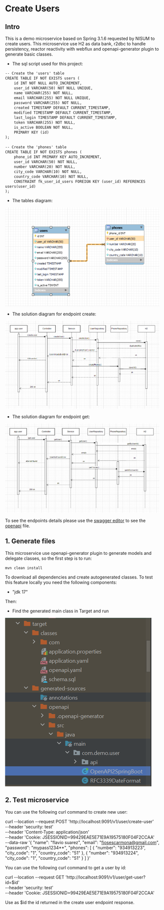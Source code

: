 # Create Users
## Intro
This is a demo microservice based on Spring 3.1.6 requested by NISUM to create users.
This microservice use H2 as data bank, r2dbc to handle persistency, reactor reactivity with webflux and
openapi-generator plugin to generate basic classes.

- The sql script used for this project:
```roomsql
-- Create the 'users' table
CREATE TABLE IF NOT EXISTS users (
    id INT NOT NULL AUTO_INCREMENT,
    user_id VARCHAR(50) NOT NULL UNIQUE,
    name VARCHAR(255) NOT NULL,
    email VARCHAR(255) NOT NULL UNIQUE,
    password VARCHAR(255) NOT NULL,
    created TIMESTAMP DEFAULT CURRENT_TIMESTAMP,
    modified TIMESTAMP DEFAULT CURRENT_TIMESTAMP,
    last_login TIMESTAMP DEFAULT CURRENT_TIMESTAMP,
    token VARCHAR(255) NOT NULL,
    is_active BOOLEAN NOT NULL,
    PRIMARY KEY (id)
);

-- Create the 'phones' table
CREATE TABLE IF NOT EXISTS phones (
    phone_id INT PRIMARY KEY AUTO_INCREMENT,
    user_id VARCHAR(50) NOT NULL,
    number VARCHAR(20) NOT NULL,
    city_code VARCHAR(10) NOT NULL,
    country_code VARCHAR(10) NOT NULL,
    CONSTRAINT fk_user_id_users FOREIGN KEY (user_id) REFERENCES users(user_id)
);

```
- The tables diagram:
  
![main class in target](src/main/resources/images/dbdiagram.png)

- The solution diagram for endpoint create:

![main class in target](src/main/resources/images/solution-create.png)

- The solution diagram for endpoint get:

![main class in target](src/main/resources/images/solution-get.png)

To see the endpoints details please use the [swagger editor](https://editor.swagger.io/) to see the [openapi](src/main/resources/openapi.yaml) file.

## 1. Generate files
This microservice use openapi-generator plugin to generate models and delegate classes, so the first step is to run:
```
mvn clean install
```
To download all dependencies and create autogenerated classes.
To test this feature locally you need the following components:
- "jdk 17"

Then:
- Find the generated main class in Target and run
  
![main class in target](src/main/resources/images/main.png)

## 2. Test microservice

  You can use the following curl command to create new user:

curl --location --request POST 'http://localhost:9091/v1/user/create-user' \
--header 'security: test' \
--header 'Content-Type: application/json' \
--header 'Cookie: JSESSIONID=99429EAE5E71E9A19575180F04F2CCAA' \
--data-raw '{
"name": "flavio suarez",
"email": "fjosescarmona@gmail.com",
"password": "mypass1234**",
"phones": [
{
"number": "934913223",
"city_code": "1",
"country_code": "51"
},
{
"number": "934913224",
"city_code": "1",
"country_code": "51"
}
]
}'

You can use the following curl command to get a user by id:

curl --location --request GET 'http://localhost:9091/v1/user/get-user?id=$id' \
--header 'security: test' \
--header 'Cookie: JSESSIONID=99429EAE5E71E9A19575180F04F2CCAA'

Use as $id the id returned in the create user endpoint response.